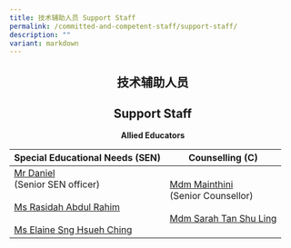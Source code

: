 ```yaml
---
title: 技术辅助人员 Support Staff
permalink: /committed-and-competent-staff/support-staff/
description: ""
variant: markdown
---
```

## <center>技术辅助人员</center>
## <center>Support Staff</center>

**<center>Allied Educators</center>**

<table>
<thead>
    <tr><th>Special Educational Needs (SEN)</th>
    <th>Counselling (C)</th>
  </tr>
</thead>
<tbody>
    <tr><td><a href="mailto:daniel_a@moe.edu.sg">Mr Daniel</a><br> (Senior SEN officer)<br><br><a href="mailto:rasidah_abdul_rahim@moe.edu.sg">Ms Rasidah Abdul Rahim</a><br><br><a href="mailto:sng_hsueh_ching@moe.edu.sg">Ms Elaine Sng Hsueh Ching</a></td>
    <td><a href="mailto:mainthini_m_harivalagan@moe.edu.sg">Mdm Mainthini</a><br> (Senior Counsellor)<br><br><a href="mailto:sarah_tan_shu_ling@moe.edu.sg">Mdm Sarah Tan Shu Ling</a> <br></td>
  </tr>
</tbody>

</table>
